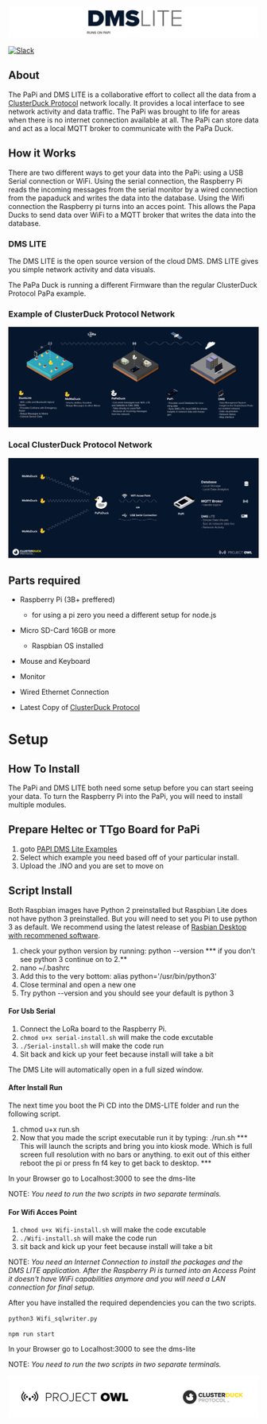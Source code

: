 ![logo](public/images/DMS-LITE.png)

 [![Slack](https://img.shields.io/badge/Join-Slack-blue)](https://www.project-owl.com/slack)
 
## About
The PaPi and DMS LITE is a collaborative effort to collect all the data from a [ClusterDuck Protocol](https://github.com/Code-and-Response/ClusterDuck-Protocol) network locally. It provides a local interface to see network activity and data traffic. The PaPi was brought to life for areas when there is no internet connection available at all. The PaPi can store data and act as a local MQTT broker to communicate with the PaPa Duck. 

## How it Works
There are two different ways to get your data into the PaPi: using a USB Serial connection or WiFi. Using the serial connection, the Raspberry Pi reads the incoming messages from the serial monitor by a wired connection from the papaduck and writes the data into the database. Using the Wifi connection the Raspberry pi turns into an acces point. This allows the Papa Ducks to send data over WiFi to a MQTT broker that writes the data into the database.


### DMS LITE
The DMS LITE is the open source version of the cloud DMS. DMS LITE gives you simple network activity and data visuals.

The PaPa Duck is running a different Firmware than the regular ClusterDuck Protocol PaPa example.

### Example of ClusterDuck Protocol Network

![](public/images/CDP-NETWORK-EXPLAIN.jpg)

### Local ClusterDuck Protocol Network

![](public/images/PAPI-EXPLAIN-3.jpg)

## Parts required

- Raspberry Pi (3B+ preffered)
   - for using a pi zero you need a different setup for node.js
- Micro SD-Card 16GB or more
  - Raspbian OS installed
- Mouse and Keyboard
- Monitor
- Wired Ethernet Connection

- Latest Copy of [ClusterDuck Protocol](https://github.com/Code-and-Response/ClusterDuck-Protocol)


# Setup 
## How To Install
The PaPi and DMS LITE both need some setup before you can start seeing your data. To turn the Raspberry Pi into the PaPi, you will need to install multiple modules. 

## Prepare Heltec or TTgo Board for PaPi
1. goto [PAPI DMS Lite Examples](https://github.com/Call-for-Code/ClusterDuck-Protocol/tree/master/examples/6.PaPi-DMS-Lite-Examples "DMS PAPI Examples")
2. Select which example you need based off of your particular install.
3. Upload the .INO and you are set to move on 

## Script Install 
Both Raspbian images have Python 2 preinstalled but Raspbian Lite does not have python 3 preinstalled. But you will need to set you Pi to use python 3 as default. We recommend using the latest release of [Rasbian Desktop with recommened software](https://www.raspberrypi.org/downloads/raspberry-pi-os/).

1. check your python version by running: python --version
  *** if you don't see python 3 continue on to 2.**
2. nano ~/.bashrc 
3. Add this to the very bottom: alias python='/usr/bin/python3'
4. Close terminal and open a new one
5. Try python --version and you should see your default is python 3

#### For Usb Serial 
1. Connect the LoRa board to the Raspberry Pi.
2. `chmod u+x serial-install.sh` will make the code excutable 
3. `./Serial-install.sh` will make the code run 
4. Sit back and kick up your feet because install will take a bit

The DMS Lite will automatically open in a full sized window.

#### After Install Run
The next time you boot the Pi CD into the DMS-LITE folder and run the following script.
1. chmod u+x run.sh
2. Now that you made the script executable run it by typing: ./run.sh
*** This will launch the scripts and bring you into kiosk mode. Which is full screen full resolution with no bars or anything. to exit out of this either reboot the pi or press fn f4 key to get back to desktop. ***

In your Browser go to Localhost:3000 to see the dms-lite

NOTE: *You need to run the two scripts in two separate terminals.*

#### For Wifi Acces Point 
1. `chmod u+x Wifi-install.sh` will make the code excutable 
2. `./Wifi-install.sh` will make the code run 
3. sit back and kick up your feet because install will take a bit

NOTE: *You need an Internet Connection to install the packages and the DMS LITE application. After the Raspberry Pi is turned into an Access Point it doesn't have WiFi capabilities anymore and you will need a LAN connection for final setup.*

After you have installed the required dependencies you can the two scripts.

`python3 Wifi_sqlwriter.py`

`npm run start`

In your Browser go to Localhost:3000 to see the dms-lite

NOTE: *You need to run the two scripts in two separate terminals.*








![logo](public/images/footer.png)
